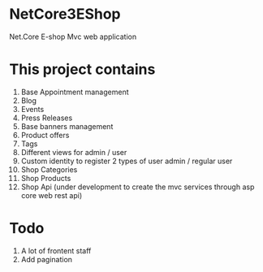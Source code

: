 # NetCore3EShop
Net.Core    E-shop  Mvc  web application 

# This project contains

1. Base Appointment management
2. Blog
3. Events
4. Press Releases
5. Base  banners management
6. Product offers
7. Tags
8. Different views for admin / user 
9. Custom identity to  register 2 types of user  admin / regular user
10. Shop Categories
11. Shop Products
12. Shop Api (under development to create the mvc services through asp core web rest api)


# Todo

1. A lot of frontent staff
2. Add pagination
